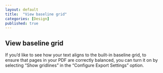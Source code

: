 ```yaml
---
layout: default
title:  "View baseline grid"
categories: [Design]
published: true
---
```


<section data-type="chapter" class="hsecchapter" data-hederis-type="hsecchapter" id="pTFT9NBQ8"><h1 data-hederis-type="hblkchaptitle" class="hblkchaptitle" id="pKcGRbmdO">View baseline grid</h1>
    <p class="hblkp" data-hederis-type="hblkp" id="pRg0OtmY8">If you&#8217;d like to see how your text aligns to the built-in baseline grid, to ensure that pages in your PDF are correctly balanced, you can turn it on by selecting &#8220;Show gridlines&#8221; in the &#8220;Configure Export Settings&#8221; option.</p>
    </section>
    